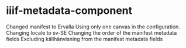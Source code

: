 # iiif-metadata-component

Changed manifest to Ervalla
Using only one canvas in the configuration.
Changing locale to sv-SE
Changing the order of the manifest metadata fields
Excluding källhänvisning from the manifest metadata fields